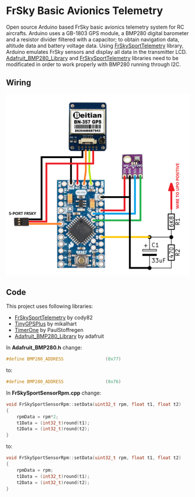 # FrSky Basic Avionics Telemetry

Open source Arduino based FrSky basic avionics telemetry system for RC
aircrafts. Arduino uses a GB-1803 GPS module, a BMP280 digital barometer and a
resistor divider filtered with a capacitor; to obtain navigation data, altitude
data and battery voltage data. Using [FrSkySportTelemetry](https://github.com/cody82/FrSkySportTelemetry.git) library, Arduino emulates
FrSky sensors and display all data in the transmitter LCD. [Adafruit_BMP280_Library](https://github.com/adafruit/Adafruit_BMP280_Library.git) and
[FrSkySportTelemetry](https://github.com/cody82/FrSkySportTelemetry.git) libraries need to be modificated in order to work properly with
BMP280 running through I2C.



## Wiring

![Voltage divider](/images/wiring.png)



## Code

This project uses following libraries:

 - [FrSkySportTelemetry](https://github.com/cody82/FrSkySportTelemetry.git) by cody82
 - [TinyGPSPlus](https://github.com/mikalhart/TinyGPSPlus) by mikalhart
 - [TimerOne](https://github.com/PaulStoffregen/TimerOne) by PaulStoffregen
 - [Adafruit_BMP280_Library](https://github.com/adafruit/Adafruit_BMP280_Library.git) by adafruit


In **Adafruit_BMP280.h** change:
```c++
#define BMP280_ADDRESS                (0x77)
```
to:
```c++
#define BMP280_ADDRESS                (0x76)
```


In **FrSkySportSensorRpm.cpp** change:
```c++
void FrSkySportSensorRpm::setData(uint32_t rpm, float t1, float t2)
{
	rpmData = rpm*2;
	t1Data = (int32_t)round(t1);
	t2Data = (int32_t)round(t2);
}
```
to:
```c++
void FrSkySportSensorRpm::setData(uint32_t rpm, float t1, float t2)
{
	rpmData = rpm;
	t1Data = (int32_t)round(t1);
	t2Data = (int32_t)round(t2);
}
```

